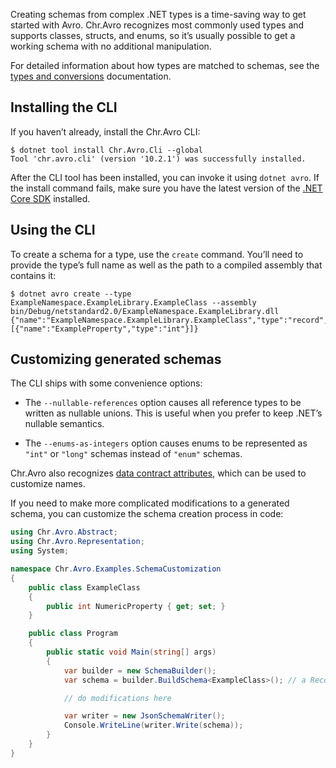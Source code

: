 Creating schemas from complex .NET types is a time-saving way to get started with Avro. Chr.Avro recognizes most commonly used types and supports classes, structs, and enums, so it’s usually possible to get a working schema with no additional manipulation.

For detailed information about how types are matched to schemas, see the [types and conversions](../internals/mapping.md) documentation.

## Installing the CLI

If you haven’t already, install the Chr.Avro CLI:

```
$ dotnet tool install Chr.Avro.Cli --global
Tool 'chr.avro.cli' (version '10.2.1') was successfully installed.
```

After the CLI tool has been installed, you can invoke it using `dotnet avro`. If the install command fails, make sure you have the latest version of the [.NET Core SDK](https://dotnet.microsoft.com/download) installed.

## Using the CLI

To create a schema for a type, use the `create` command. You’ll need to provide the type’s full name as well as the path to a compiled assembly that contains it:

```
$ dotnet avro create --type ExampleNamespace.ExampleLibrary.ExampleClass --assembly bin/Debug/netstandard2.0/ExampleNamespace.ExampleLibrary.dll
{"name":"ExampleNamespace.ExampleLibrary.ExampleClass","type":"record","fields":[{"name":"ExampleProperty","type":"int"}]}
```

## Customizing generated schemas

The CLI ships with some convenience options:

*   The `--nullable-references` option causes all reference types to be written as nullable unions. This is useful when you prefer to keep .NET’s nullable semantics.

*   The `--enums-as-integers` option causes enums to be represented as `"int"` or `"long"` schemas instead of `"enum"` schemas.

Chr.Avro also recognizes [data contract attributes](https://docs.microsoft.com/en-us/dotnet/api/system.runtime.serialization.datacontractattribute), which can be used to customize names.

If you need to make more complicated modifications to a generated schema, you can customize the schema creation process in code:

```csharp
using Chr.Avro.Abstract;
using Chr.Avro.Representation;
using System;

namespace Chr.Avro.Examples.SchemaCustomization
{
    public class ExampleClass
    {
        public int NumericProperty { get; set; }
    }

    public class Program
    {
        public static void Main(string[] args)
        {
            var builder = new SchemaBuilder();
            var schema = builder.BuildSchema<ExampleClass>(); // a RecordSchema instance

            // do modifications here

            var writer = new JsonSchemaWriter();
            Console.WriteLine(writer.Write(schema));
        }
    }
}
```
